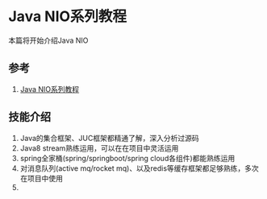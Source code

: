 # Java NIO系列教程

本篇将开始介绍Java NIO


## 参考
1. [Java NIO系列教程](http://ifeve.com/overview/)


## 技能介绍

1. Java的集合框架、JUC框架都精通了解，深入分析过源码
2. Java8 stream熟练运用，可以在在项目中灵活运用
3. spring全家桶(spring/springboot/spring cloud各组件)都能熟练运用
4. 对消息队列(active mq/rocket mq)、以及redis等缓存框架都足够熟练，多次在项目中使用
5. 